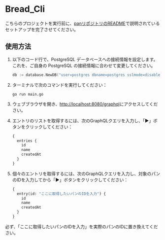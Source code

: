 # Bread_Cli

こちらのプロジェクトを実行前に、[panリポジトリのREADME](https://github.com/bskcorona-github/pan)で説明されているセットアップを完了させてください。

## 使用方法
1. 以下のコード行で、PostgreSQL データベースへの接続情報を設定します。これを、ご自身の PostgreSQL の接続情報に合わせて変更してください。

   ```go
   db := database.NewDB("user=postgres dbname=postgres sslmode=disable password=tkz2001r")
   ```

2. ターミナルで次のコマンドを実行してください：
   ```
   go run main.go
   ```

3. ウェブブラウザを開き、[http://localhost:8080/graphql](http://localhost:8080/graphql)にアクセスしてください。

4. エントリのリストを取得するには、次のGraphQLクエリを入力し、「▶」ボタンをクリックしてください：
   ```graphql
   {
     entries {
       id
       name
       createdAt
     }
   }
   ```

5. 個々のエントリを取得するには、次のGraphQLクエリを入力し、対象のパンのIDを入力してから「▶」ボタンをクリックしてください：
   ```graphql
   {
     entry(id: "ここに取得したいパンのIDを入力") {
       id
       name
       createdAt
     }
   }
   ```

必ず、「ここに取得したいパンのIDを入力」を実際のパンのIDに置き換えてください。
